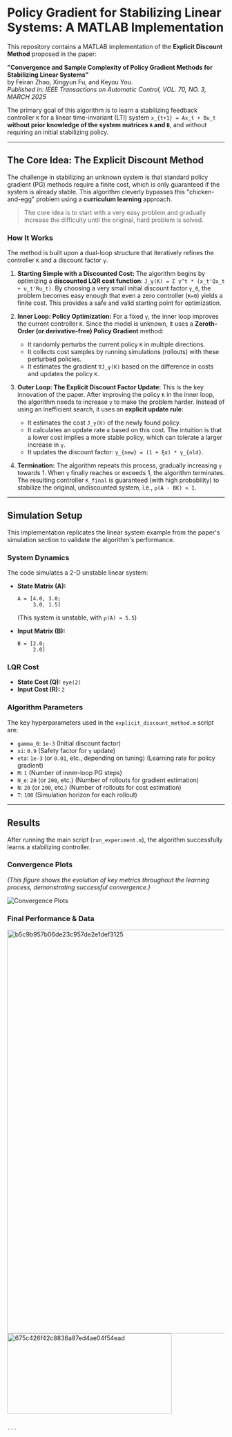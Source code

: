 # Policy Gradient for Stabilizing Linear Systems: A MATLAB Implementation

This repository contains a MATLAB implementation of the **Explicit Discount Method** proposed in the paper:

**"Convergence and Sample Complexity of Policy Gradient Methods for Stabilizing Linear Systems"**  
by Feiran Zhao, Xingyun Fu, and Keyou You.  
*Published in: IEEE Transactions on Automatic Control, VOL. 70, NO. 3, MARCH 2025*

The primary goal of this algorithm is to learn a stabilizing feedback controller `K` for a linear time-invariant (LTI) system `x_{t+1} = Ax_t + Bu_t` **without prior knowledge of the system matrices `A` and `B`**, and without requiring an initial stabilizing policy.

---

## The Core Idea: The Explicit Discount Method

The challenge in stabilizing an unknown system is that standard policy gradient (PG) methods require a finite cost, which is only guaranteed if the system is already stable. This algorithm cleverly bypasses this "chicken-and-egg" problem using a **curriculum learning** approach.

> The core idea is to start with a very easy problem and gradually increase the difficulty until the original, hard problem is solved.

### How It Works

The method is built upon a dual-loop structure that iteratively refines the controller `K` and a discount factor `γ`.

1.  **Starting Simple with a Discounted Cost:**
    The algorithm begins by optimizing a **discounted LQR cost function**: `J_γ(K) = Σ γ^t * (x_t'Qx_t + u_t'Ru_t)`. By choosing a very small initial discount factor `γ_0`, the problem becomes easy enough that even a zero controller (`K=0`) yields a finite cost. This provides a safe and valid starting point for optimization.

2.  **Inner Loop: Policy Optimization:**
    For a fixed `γ`, the inner loop improves the current controller `K`. Since the model is unknown, it uses a **Zeroth-Order (or derivative-free) Policy Gradient** method:
    *   It randomly perturbs the current policy `K` in multiple directions.
    *   It collects cost samples by running simulations (rollouts) with these perturbed policies.
    *   It estimates the gradient `∇J_γ(K)` based on the difference in costs and updates the policy `K`.

3.  **Outer Loop: The Explicit Discount Factor Update:**
    This is the key innovation of the paper. After improving the policy `K` in the inner loop, the algorithm needs to increase `γ` to make the problem harder. Instead of using an inefficient search, it uses an **explicit update rule**:
    *   It estimates the cost `J_γ(K)` of the newly found policy.
    *   It calculates an update rate `α` based on this cost. The intuition is that a lower cost implies a more stable policy, which can tolerate a larger increase in `γ`.
    *   It updates the discount factor: `γ_{new} = (1 + ξα) * γ_{old}`.

4.  **Termination:**
    The algorithm repeats this process, gradually increasing `γ` towards 1. When `γ` finally reaches or exceeds 1, the algorithm terminates. The resulting controller `K_final` is guaranteed (with high probability) to stabilize the original, undiscounted system, i.e., `ρ(A - BK) < 1`.

---

## Simulation Setup

This implementation replicates the linear system example from the paper's simulation section to validate the algorithm's performance.

### System Dynamics

The code simulates a 2-D unstable linear system:
*   **State Matrix (A):**
    ```
    A = [4.0, 3.0; 
         3.0, 1.5]
    ```
    (This system is unstable, with `ρ(A) ≈ 5.5`)

*   **Input Matrix (B):**
    ```
    B = [2.0; 
         2.0]
    ```

### LQR Cost
*   **State Cost (Q):** `eye(2)`
*   **Input Cost (R):** `2`

### Algorithm Parameters
The key hyperparameters used in the `explicit_discount_method.m` script are:
*   `gamma_0`: `1e-3` (Initial discount factor)
*   `xi`: `0.9` (Safety factor for `γ` update)
*   `eta`: `1e-3` (or `0.01`, etc., depending on tuning) (Learning rate for policy gradient)
*   `M`: `1` (Number of inner-loop PG steps)
*   `N_e`: `20` (or `200`, etc.) (Number of rollouts for gradient estimation)
*   `N`: `20` (or `200`, etc.) (Number of rollouts for cost estimation)
*   `T`: `100` (Simulation horizon for each rollout)

---

## Results

After running the main script (`run_experiment.m`), the algorithm successfully learns a stabilizing controller.

### Convergence Plots

*(This figure shows the evolution of key metrics throughout the learning process, demonstrating successful convergence.)*

<!-- 
    INSERT YOUR 6-PANEL FIGURE HERE. 
    You can generate this by running the code and saving the figure.
-->
![Convergence Plots](path/to/your/results_figure.png)

### Final Performance & Data

<img width="1664" height="934" alt="b5c9b957b06de23c957de2e1def3125" src="https://github.com/user-attachments/assets/d28eec4b-61a6-49a4-84c6-95578e568968" />
<img width="381" height="186" alt="675c426f42c8836a87ed4ae04f54ead" src="https://github.com/user-attachments/assets/f61087e1-61f4-4ac0-9b74-5f97c04f46f0" />


```

---




